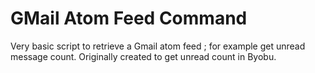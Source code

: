 GMail Atom Feed Command
=======================

Very basic script to retrieve a Gmail atom feed ; for example get unread 
message count. Originally created to get unread count in Byobu.
